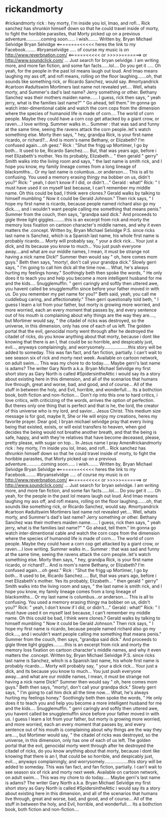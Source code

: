 # rickandmorty
#rickandmorty rick : hey morty, I'm inside you lol, lmao, and rofl... Rick sanchez has shrunkin himself down so that he could travel inside of morty, to fight the horibble parasites, that Morty picked up on a previous adventure............coming soon......                                                       i wish........                                                    Written by,                                       Bryan Michael Selvidge  Bryan Selvidge &lt;========&lt;&lt;&lt;&lt;&lt;   heres the link to my Facebook........ #bryanselvidge ..... of course my music is on http://www.reverbnation.com/ &lt;======&lt;&lt;&lt;&lt;&lt;  or >>>>>=======> or http://www.soundclick.com/ ... Just search for bryan selvidge.       I am writing more, and more fan fiction, and some fan facts......lol.... Do you get it ..... Oh yeah, for the people in the past lol means laugh out loud. And lmao means laughing my ass off, and rofl means, rolling on the floor laughing.......oh, that sounds like something rick, or Ricardo Sanchez, would say. #mortyandrick #cartoon #adultswim Mortimers last name not revealed yet.... Well, whats morty, and Summer's dad's last name? Jerry something or other. Bethany Sanchez was their mothers maiden name...... I guess, rick then says, " yeah jerry, what is the families last name?" " Go ahead, tell them." Im gonna go watch inter-dimentional cable and watch the corn cops from the dimension where the species of humanoid life is made of corn.... The world of corn people. Maybe they could have a corn cop get attacked by a giant crow, or raven....I love writing. Summer walks in... Summer : that was sad and funny at the same time, seeing the ravens attack the corn people..let's watch something else. Morty then says, " hey, grandpa Rick, is your first name ricardo, or richard?... And is mom's name Bethany, or Elizabeth? I'm confused again....oh geez." Rick : "Shut the frigg up Mortimer, I go by both... It used to be, Ricardo Sanchez..... But, that was years ago, before i met Elizabeth's mother. Yes its probably, Elizabeth... " then gerald " gerry" Smith walks into the living room and says, " the last name is smith rick, and I hope you know, my family lineage comes from a long lineage of blacksmiths... Or my last name is columbus...or anderson.... This is all to confusing. You used a memory erasing thingy ma bobber on us, didn't you?" Rick: " yeah, I don't know if I did, or didn't...." Gerald : what!" Rick: " I must have used it on myself last because, I can't remember my middle name. Oh this could be bad, I think were clones.? Gerald walks by talking to himself mumbling " Now it could be Gerald Johnson." Then rick says, " I hope my first name is ricardo, because people named richard also go my dick...., and i wouldn't want people calling me something that means penis." Summer from the couch, then says, "grandpa said dick." And proceeds to gigle three light giggles.........this is an excerpt from rick and morty the memory loss fixation on cartoon character's middle names, and why it even matters the .concept.                                                            Written by,                             Bryan Michael Selvidge  P.S.  since ricks last name is Sanchez, which is a Spanish last name, his whole first name is probably ricardo.... Morty will probably say, " your a dick rick... Your just a dick, and its because you know to much... You just push everyone away....and what are our middle names, I mean, it must be strange not having a nick name Dick!" Summer then would say " oh, here comes mom guys." Beth then says, "morty!, don't call your grandpa dick." Slowly gerri says, " I'm going to call him dick all the time now.... What, he's always hurting my feelings honey." Soothingly beth then spoke the words, " He only does it to teach you and help you become a more intelligent husband for me and the kids.... Snugglemuffin. " gerri caringly and softly then uttered awe, you havent called be snugglemuffin since before your father moved in with us. Do you remember my pet name for you?" Beth said, yeah, you call me cuddlebug caring, and affectionately." Then gerri questionally told beth, " I guess I learn a lot from your father, but morty is growing more worried, and more worried, each an every moment that passes by, and every sentence out of his mouth is complaining about why things are the way they are...., but Mortimer would say, " the citadel of ricks was destroyed, so the universe, in this dimension, only has one of each of us left. The golden portal that the evil, genocidal morty went through after he destroyed the citadel of ricks, do you know anything about that morty, because i dont like knowing that there is an I, that could be so horrible, and despicably just, evil..., anyways complainingly, and worrysomely...................this story will be added to someday. This was fan fact, and fan fiction, partially.  I can't wait to see season six of rick and morty next week. Available on cartoon network, on adult swim.... This was my chore to do today..... Maybe gerri's last name is adams? The writer Gary North a.k.a. Bryan Michael Selvidge my first short story as Gary North is called #SpidersintheAttic i would say its a story about existing here in this dimension, and all of the scenarios that humans live through, great and worse, bad, and good, and of course... All of the stuff in between the holy, and Evil, horrible, and wonderfull.... Its a bothction book, both fiction and non-fiction.... Don't rip into this one to hard critics, i love critics, with criticizing of the words, arrives the option of perfection. But theres only one thing that is perfect and that is he, the lord, the creator of this universe who is my lord, and savior... Jesus Christ. This medium size message is for god, maybe It, She or He will enjoy my creations, heres my favorite prayer. Dear god,    I bryan michael selvidge pray that every living being that existed, exists, or will exist transfers to heaven, when god decides the being would not breathe another breath, and that the being is safe, happy, and with they're relatives that have become deceased, please, pretty please, with sugar on top... In Jesus name I pray Amen#rickandmorty rick : hey morty, I'm inside you lol, lmao, and rofl... Rick sanchez has dhrunkin himself down so that he could travel inside of morty, to fight the horibble parasites, that Morty picked up on a previous adventure............coming soon......                                                       i wish........                                                    Written by,                                       Bryan Michael Selvidge  Bryan Selvidge &lt;========&lt;&lt;&lt;&lt;&lt;   heres the link to my Facebook........ #bryanselvidge ..... of course my music is on http://www.reverbnation.com/ &lt;======&lt;&lt;&lt;&lt;&lt;  or >>>>>=======> or http://www.soundclick.com/ ... Just search for bryan selvidge.       I am writing more, and more fan fiction, and some fan facts......lol.... Do you get it ..... Oh yeah, for the people in the past lol means laugh out loud. And lmao means laughing my ass off, and rofl means, rolling on the floor laughing.......oh, that sounds like something rick, or Ricardo Sanchez, would say. #mortyandrick #cartoon #adultswim Mortimers last name not revealed yet.... Well, whats morty, and Summer's dad's last name? Jerry something or other. Bethany Sanchez was their mothers maiden name...... I guess, rick then says, " yeah jerry, what is the families last name?" " Go ahead, tell them." Im gonna go watch inter-dimentional cable and watch the corn cops from the dimension where the species of humanoid life is made of corn.... The world of corn people. Maybe they could have a corn cop get attacked by a giant crow, or raven....I love writing. Summer walks in... Summer : that was sad and funny at the same time, seeing the ravens attack the corn people..let's watch something else. Morty then says, " hey, grandpa Rick, is your first name ricardo, or richard?... And is mom's name Bethany, or Elizabeth? I'm confused again....oh geez." Rick : "Shut the frigg up Mortimer, I go by both... It used to be, Ricardo Sanchez..... But, that was years ago, before i met Elizabeth's mother. Yes its probably, Elizabeth... " then gerald " gerry" Smith walks into the living room and says, " the last name is smith rick, and I hope you know, my family lineage comes from a long lineage of blacksmiths... Or my last name is columbus...or anderson.... This is all to confusing. You used a memory erasing thingy ma bobber on us, didn't you?" Rick: " yeah, I don't know if I did, or didn't...." Gerald : what!" Rick: " I must have used it on myself last because, I can't remember my middle name. Oh this could be bad, I think were clones.? Gerald walks by talking to himself mumbling " Now it could be Gerald Johnson." Then rick says, " I hope my first name is ricardo, because people named richard also go my dick...., and i wouldn't want people calling me something that means penis." Summer from the couch, then says, "grandpa said dick." And proceeds to gigle three light giggles.........this is an excerpt from rick and morty the memory loss fixation on cartoon character's middle names, and why it even matters the .concept.                                                            Written by,                             Bryan Michael Selvidge  P.S.  since ricks last name is Sanchez, which is a Spanish last name, his whole first name is probably ricardo.... Morty will probably say, " your a dick rick... Your just a dick, and its because you know to much... You just push everyone away....and what are our middle names, I mean, it must be strange not having a nick name Dick!" Summer then would say " oh, here comes mom guys." Beth then says, "morty!, don't call your grandpa dick." Slowly gerri says, " I'm going to call him dick all the time now.... What, he's always hurting my feelings honey." Soothingly beth then spoke the words, " He only does it to teach you and help you become a more intelligent husband for me and the kids.... Snugglemuffin. " gerri caringly and softly then uttered awe, you havent called be snugglemuffin since before your father moved in with us. I guess I learn a lot from your father, but morty is growing more worried, and more worried, each an every moment that passes by, and every sentence out of his mouth is complaining about why things are the way they are...., but Mortimer would say, " the citadel of ricks was destroyed, so the universe, in this dimension, only has one of each of us left. The golden portal that the evil, genocidal morty went through after he destroyed the citadel of ricks, do you know anything about that morty, because i dont like knowing that there is an I, that could be so horrible, and despicably just, evil..., anyways complainingly, and worrysomely...................this story will be added to someday. This was fan fact, and fan fiction, partially.  I can't wait to see season six of rick and morty next week. Available on cartoon network, on adult swim.... This was my chore to do today..... Maybe gerri's last name is adams? The writer Gary North a.k.a. Bryan Michael Selvidge my first short story as Gary North is called #SpidersintheAttic i would say its a story about existing here in this dimension, and all of the scenarios that humans live through, great and worse, bad, and good, and of course... All of the stuff in between the holy, and Evil, horrible, and wonderfull.... Its a bothction book, both fiction and non-fiction.... 
